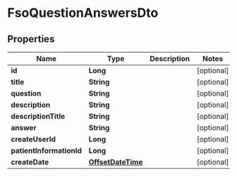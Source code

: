 
# FsoQuestionAnswersDto

## Properties
Name | Type | Description | Notes
------------ | ------------- | ------------- | -------------
**id** | **Long** |  |  [optional]
**title** | **String** |  |  [optional]
**question** | **String** |  |  [optional]
**description** | **String** |  |  [optional]
**descriptionTitle** | **String** |  |  [optional]
**answer** | **String** |  |  [optional]
**createUserId** | **Long** |  |  [optional]
**patientInformationId** | **Long** |  |  [optional]
**createDate** | [**OffsetDateTime**](OffsetDateTime.md) |  |  [optional]



